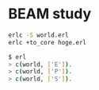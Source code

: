 # BEAM study


```bash
erlc -S world.erl
erlc +to_core hoge.erl
```


```bash
$ erl
> c(world, ['E']).
> c(world, ['P']).
> c(world, ['S']).
```
